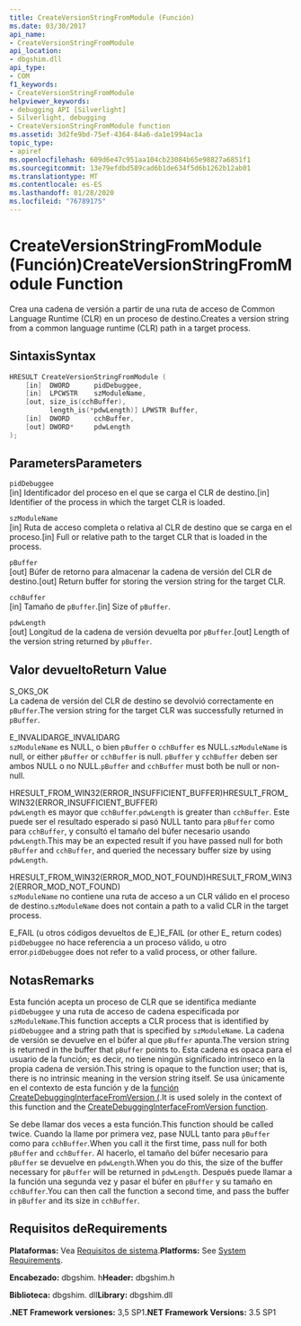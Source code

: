 ```yaml
---
title: CreateVersionStringFromModule (Función)
ms.date: 03/30/2017
api_name:
- CreateVersionStringFromModule
api_location:
- dbgshim.dll
api_type:
- COM
f1_keywords:
- CreateVersionStringFromModule
helpviewer_keywords:
- debugging API [Silverlight]
- Silverlight, debugging
- CreateVersionStringFromModule function
ms.assetid: 3d2fe9bd-75ef-4364-84a6-da1e1994ac1a
topic_type:
- apiref
ms.openlocfilehash: 609d6e47c951aa104cb23084b65e98827a6851f1
ms.sourcegitcommit: 13e79efdbd589cad6b1de634f5d6b1262b12ab01
ms.translationtype: MT
ms.contentlocale: es-ES
ms.lasthandoff: 01/28/2020
ms.locfileid: "76789175"
---
```

# <a name="createversionstringfrommodule-function"></a><span data-ttu-id="c0630-102">CreateVersionStringFromModule (Función)</span><span class="sxs-lookup"><span data-stu-id="c0630-102">CreateVersionStringFromModule Function</span></span>
<span data-ttu-id="c0630-103">Crea una cadena de versión a partir de una ruta de acceso de Common Language Runtime (CLR) en un proceso de destino.</span><span class="sxs-lookup"><span data-stu-id="c0630-103">Creates a version string from a common language runtime (CLR) path in a target process.</span></span>  
  
## <a name="syntax"></a><span data-ttu-id="c0630-104">Sintaxis</span><span class="sxs-lookup"><span data-stu-id="c0630-104">Syntax</span></span>  
  
```cpp  
HRESULT CreateVersionStringFromModule (  
    [in]  DWORD      pidDebuggee,  
    [in]  LPCWSTR    szModuleName,  
    [out, size_is(cchBuffer),  
          length_is(*pdwLength)] LPWSTR Buffer,  
    [in]  DWORD      cchBuffer,  
    [out] DWORD*     pdwLength  
);  
```  
  
## <a name="parameters"></a><span data-ttu-id="c0630-105">Parameters</span><span class="sxs-lookup"><span data-stu-id="c0630-105">Parameters</span></span>  
 `pidDebuggee`  
 <span data-ttu-id="c0630-106">[in] Identificador del proceso en el que se carga el CLR de destino.</span><span class="sxs-lookup"><span data-stu-id="c0630-106">[in] Identifier of the process in which the target CLR is loaded.</span></span>  
  
 `szModuleName`  
 <span data-ttu-id="c0630-107">[in] Ruta de acceso completa o relativa al CLR de destino que se carga en el proceso.</span><span class="sxs-lookup"><span data-stu-id="c0630-107">[in] Full or relative path to the target CLR that is loaded in the process.</span></span>  
  
 `pBuffer`  
 <span data-ttu-id="c0630-108">[out] Búfer de retorno para almacenar la cadena de versión del CLR de destino.</span><span class="sxs-lookup"><span data-stu-id="c0630-108">[out] Return buffer for storing the version string for the target CLR.</span></span>  
  
 `cchBuffer`  
 <span data-ttu-id="c0630-109">[in] Tamaño de `pBuffer`.</span><span class="sxs-lookup"><span data-stu-id="c0630-109">[in] Size of `pBuffer`.</span></span>  
  
 `pdwLength`  
 <span data-ttu-id="c0630-110">[out] Longitud de la cadena de versión devuelta por `pBuffer`.</span><span class="sxs-lookup"><span data-stu-id="c0630-110">[out] Length of the version string returned by `pBuffer`.</span></span>  
  
## <a name="return-value"></a><span data-ttu-id="c0630-111">Valor devuelto</span><span class="sxs-lookup"><span data-stu-id="c0630-111">Return Value</span></span>  
 <span data-ttu-id="c0630-112">S_OK</span><span class="sxs-lookup"><span data-stu-id="c0630-112">S_OK</span></span>  
 <span data-ttu-id="c0630-113">La cadena de versión del CLR de destino se devolvió correctamente en `pBuffer`.</span><span class="sxs-lookup"><span data-stu-id="c0630-113">The version string for the target CLR was successfully returned in `pBuffer`.</span></span>  
  
 <span data-ttu-id="c0630-114">E_INVALIDARG</span><span class="sxs-lookup"><span data-stu-id="c0630-114">E_INVALIDARG</span></span>  
 <span data-ttu-id="c0630-115">`szModuleName` es NULL, o bien `pBuffer` o `cchBuffer` es NULL.</span><span class="sxs-lookup"><span data-stu-id="c0630-115">`szModuleName` is null, or either `pBuffer` or `cchBuffer` is null.</span></span> <span data-ttu-id="c0630-116">`pBuffer` y `cchBuffer` deben ser ambos NULL o no NULL.</span><span class="sxs-lookup"><span data-stu-id="c0630-116">`pBuffer` and `cchBuffer` must both be null or non-null.</span></span>  
  
 <span data-ttu-id="c0630-117">HRESULT_FROM_WIN32(ERROR_INSUFFICIENT_BUFFER)</span><span class="sxs-lookup"><span data-stu-id="c0630-117">HRESULT_FROM_WIN32(ERROR_INSUFFICIENT_BUFFER)</span></span>  
 <span data-ttu-id="c0630-118">`pdwLength` es mayor que `cchBuffer`.</span><span class="sxs-lookup"><span data-stu-id="c0630-118">`pdwLength` is greater than `cchBuffer`.</span></span> <span data-ttu-id="c0630-119">Este puede ser el resultado esperado si pasó NULL tanto para `pBuffer` como para `cchBuffer`, y consultó el tamaño del búfer necesario usando `pdwLength`.</span><span class="sxs-lookup"><span data-stu-id="c0630-119">This may be an expected result if you have passed null for both `pBuffer` and `cchBuffer`, and queried the necessary buffer size by using `pdwLength`.</span></span>  
  
 <span data-ttu-id="c0630-120">HRESULT_FROM_WIN32(ERROR_MOD_NOT_FOUND)</span><span class="sxs-lookup"><span data-stu-id="c0630-120">HRESULT_FROM_WIN32(ERROR_MOD_NOT_FOUND)</span></span>  
 <span data-ttu-id="c0630-121">`szModuleName` no contiene una ruta de acceso a un CLR válido en el proceso de destino.</span><span class="sxs-lookup"><span data-stu-id="c0630-121">`szModuleName` does not contain a path to a valid CLR in the target process.</span></span>  
  
 <span data-ttu-id="c0630-122">E_FAIL (u otros códigos devueltos de E_)</span><span class="sxs-lookup"><span data-stu-id="c0630-122">E_FAIL (or other E_ return codes)</span></span>  
 <span data-ttu-id="c0630-123">`pidDebuggee` no hace referencia a un proceso válido, u otro error.</span><span class="sxs-lookup"><span data-stu-id="c0630-123">`pidDebuggee` does not refer to a valid process, or other failure.</span></span>  
  
## <a name="remarks"></a><span data-ttu-id="c0630-124">Notas</span><span class="sxs-lookup"><span data-stu-id="c0630-124">Remarks</span></span>  
 <span data-ttu-id="c0630-125">Esta función acepta un proceso de CLR que se identifica mediante `pidDebuggee` y una ruta de acceso de cadena especificada por `szModuleName`.</span><span class="sxs-lookup"><span data-stu-id="c0630-125">This function accepts a CLR process that is identified by `pidDebuggee` and a string path that is specified by `szModuleName`.</span></span> <span data-ttu-id="c0630-126">La cadena de versión se devuelve en el búfer al que `pBuffer` apunta.</span><span class="sxs-lookup"><span data-stu-id="c0630-126">The version string is returned in the buffer that `pBuffer` points to.</span></span> <span data-ttu-id="c0630-127">Esta cadena es opaca para el usuario de la función; es decir, no tiene ningún significado intrínseco en la propia cadena de versión.</span><span class="sxs-lookup"><span data-stu-id="c0630-127">This string is opaque to the function user; that is, there is no intrinsic meaning in the version string itself.</span></span> <span data-ttu-id="c0630-128">Se usa únicamente en el contexto de esta función y de la [función CreateDebuggingInterfaceFromVersion (](createdebugginginterfacefromversion-function-for-silverlight.md).</span><span class="sxs-lookup"><span data-stu-id="c0630-128">It is used solely in the context of this function and the [CreateDebuggingInterfaceFromVersion function](createdebugginginterfacefromversion-function-for-silverlight.md).</span></span>  
  
 <span data-ttu-id="c0630-129">Se debe llamar dos veces a esta función.</span><span class="sxs-lookup"><span data-stu-id="c0630-129">This function should be called twice.</span></span> <span data-ttu-id="c0630-130">Cuando la llame por primera vez, pase NULL tanto para `pBuffer` como para `cchBuffer`.</span><span class="sxs-lookup"><span data-stu-id="c0630-130">When you call it the first time, pass null for both `pBuffer` and `cchBuffer`.</span></span> <span data-ttu-id="c0630-131">Al hacerlo, el tamaño del búfer necesario para `pBuffer` se devuelve en `pdwLength`.</span><span class="sxs-lookup"><span data-stu-id="c0630-131">When you do this, the size of the buffer necessary for `pBuffer` will be returned in `pdwLength`.</span></span> <span data-ttu-id="c0630-132">Después puede llamar a la función una segunda vez y pasar el búfer en `pBuffer` y su tamaño en `cchBuffer`.</span><span class="sxs-lookup"><span data-stu-id="c0630-132">You can then call the function a second time, and pass the buffer in `pBuffer` and its size in `cchBuffer`.</span></span>  
  
## <a name="requirements"></a><span data-ttu-id="c0630-133">Requisitos de</span><span class="sxs-lookup"><span data-stu-id="c0630-133">Requirements</span></span>  
 <span data-ttu-id="c0630-134">**Plataformas:** Vea [Requisitos de sistema](../../../../docs/framework/get-started/system-requirements.md).</span><span class="sxs-lookup"><span data-stu-id="c0630-134">**Platforms:** See [System Requirements](../../../../docs/framework/get-started/system-requirements.md).</span></span>  
  
 <span data-ttu-id="c0630-135">**Encabezado:** dbgshim. h</span><span class="sxs-lookup"><span data-stu-id="c0630-135">**Header:** dbgshim.h</span></span>  
  
 <span data-ttu-id="c0630-136">**Biblioteca:** dbgshim. dll</span><span class="sxs-lookup"><span data-stu-id="c0630-136">**Library:** dbgshim.dll</span></span>  
  
 <span data-ttu-id="c0630-137">**.NET Framework versiones:** 3,5 SP1</span><span class="sxs-lookup"><span data-stu-id="c0630-137">**.NET Framework Versions:** 3.5 SP1</span></span>
